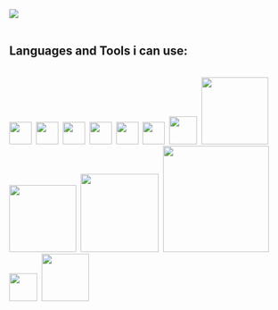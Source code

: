 <img src="https://user-images.githubusercontent.com/72748253/131888233-b154dd6e-155b-4e58-a2b1-5c2744ba2f88.png">
<br>
<!-- [![trophy](https://github-profile-trophy.vercel.app/?username=ayushgml&theme=onedark)](https://github.com/ryo-ma/github-profile-trophy) -->
<br>
<h2>Languages and Tools i can use:</h2>
<br>
<span><img src="https://cdn.jsdelivr.net/gh/devicons/devicon@latest/icons/html5/html5-plain.svg" width="40px"></span>&nbsp;
<span><img src="https://cdn.jsdelivr.net/gh/devicons/devicon@latest/icons/css3/css3-plain.svg" width="40px"></span>&nbsp;
<span><img src="https://cdn.jsdelivr.net/gh/devicons/devicon@latest/icons/javascript/javascript-original.svg" width="40px"></span>&nbsp;
<span><img src="https://cdn.jsdelivr.net/gh/devicons/devicon@latest/icons/git/git-original.svg" width="40px"></span>&nbsp;
<span><img src="https://brandslogos.com/wp-content/uploads/thumbs/c-logo-vector.svg" width="40px"></span>&nbsp;
<span><img src="https://brandslogos.com/wp-content/uploads/images/large/c-logo-1.png" width="40px"></span>&nbsp;
<span><img src="https://icons-for-free.com/iconfiles/png/512/design+development+facebook+framework+mobile+react+icon-1320165723839064798.png" width="50px"></span>&nbsp;
<span><img src="https://cdn.freebiesupply.com/logos/large/2x/python-3-logo-png-transparent.png" width="120px"></span>&nbsp;
<span><img src="https://firebase.google.com/images/brand-guidelines/logo-standard.png" width="120px"></span>&nbsp;
<span><img src="https://miro.medium.com/max/800/1*mUISLg4ghf6QYT_f1-cnlg.png" width="140px"></span>&nbsp;
<span><img src="https://miro.medium.com/max/1400/1*safAvjgR68qpQCreDTOcYA.png" width="190px"></span>&nbsp;
<span><img src="https://iconape.com/wp-content/files/gm/82643/svg/next-js.svg" width="50px"></span>&nbsp;
<span><img src="https://redux.js.org/img/redux-logo-landscape.png" width="85px"></span>&nbsp;

